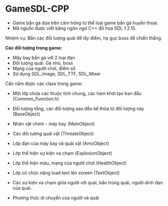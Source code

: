 # GameSDL-CPP

- Game bắn gà dựa trên cảm hứng từ thể loại game bắn gà huyền thoại.
- Mã nguồn được viết bằng ngôn ngữ C++ đồ họa SDL 1.2.15.

Nhiệm vụ: Bắn các đối tượng quái để lấy điểm, hạ gục boss để chiến thắng.

<b>Các đối tượng trong game:</b>
- Máy bay bắn gà với 2 loại đạn
- Đối tượng quái: Gà nhỏ, boss
- Mạng của người chơi, điểm số
- Sử dụng SDL_Image, SDL_TTF, SDL_Mixer

Cần nắm được các class trong game:
- Một lớp chứa các thuộc tính chung, các hàm khởi tạo ban đầu (Common_Function.h)
- Đối tượng tổng, các đối tượng sau đều kế thừa từ đối tượng này (BaseObject)
- Nhân vật chính - máy bay (MainObject)
- Các đối tượng quái vật (ThreatsObject)
- Lớp đạn của máy bay và quái vật (AmoObject)
- Lớp thể hiện sự kiện va chạm (ExplosionObject)
- Lớp thể hiện máu, mạng của người chơi (HealthObject)
- Lớp có chức năng load text lên screen (TextObject)

- Các sự kiện va chạm giữa người với quái, bắn trúng quái, người dính đạn của quái.
- Phương thức di chuyển của người và quái
